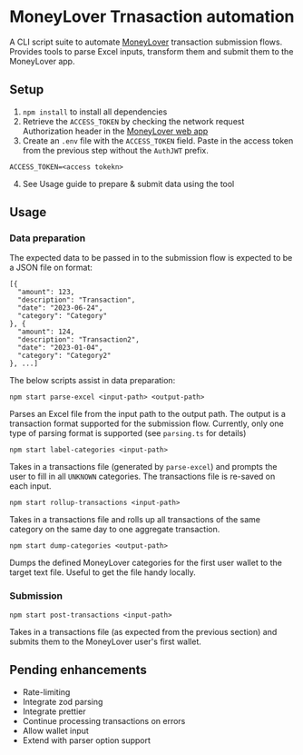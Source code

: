 # MoneyLover Trnasaction automation
A CLI script suite to automate [MoneyLover](https://moneylover.me/) transaction submission flows. Provides tools to parse Excel inputs, transform them and submit them to the MoneyLover app.

## Setup
1. `npm install` to install all dependencies
2. Retrieve the `ACCESS_TOKEN` by checking the network request Authorization header in the [MoneyLover web app](https://web.moneylover.me/)
3. Create an `.env` file with the `ACCESS_TOKEN` field. Paste in the access token from the previous step without the `AuthJWT` prefix.

```
ACCESS_TOKEN=<access tokekn>
```

4. See Usage guide to prepare & submit data using the tool

## Usage

### Data preparation
The expected data to be passed in to the submission flow is expected to be a JSON file on format:

```
[{
  "amount": 123,
  "description": "Transaction",
  "date": "2023-06-24",
  "category": "Category"
}, {
  "amount": 124,
  "description": "Transaction2",
  "date": "2023-01-04",
  "category": "Category2"
}, ...]
```

The below scripts assist in data preparation:

```
npm start parse-excel <input-path> <output-path>
```

Parses an Excel file from the input path to the output path. The output is a transaction format supported for the submission flow. Currently, only one type of parsing format is supported (see `parsing.ts` for details)

```
npm start label-categories <input-path>
```

Takes in a transactions file (generated by `parse-excel`) and prompts the user to fill in all `UNKNOWN` categories. The transactions file is re-saved on each input.

```
npm start rollup-transactions <input-path>
```

Takes in a transactions file and rolls up all transactions of the same category on the same day to one aggregate transaction.

```
npm start dump-categories <output-path>
```

Dumps the defined MoneyLover categories for the first user wallet to the target text file. Useful to get the file handy locally.

### Submission
```
npm start post-transactions <input-path>
```

Takes in a transactions file (as expected from the previous section) and submits them to the MoneyLover user's first wallet.

## Pending enhancements
- Rate-limiting
- Integrate zod parsing
- Integrate prettier
- Continue processing transactions on errors
- Allow wallet input
- Extend with parser option support